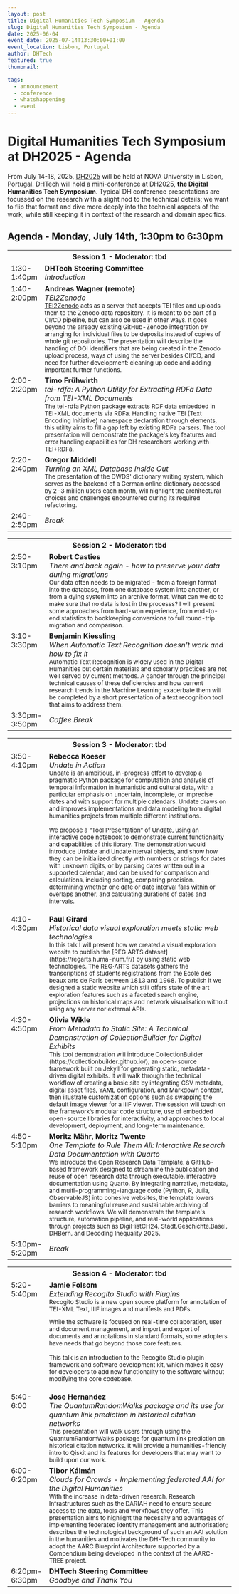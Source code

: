 ```yaml
---
layout: post
title: Digital Humanities Tech Symposium - Agenda
slug: Digital Humanities Tech Symposium - Agenda
date: 2025-06-04
event_date: 2025-07-14T13:30:00+01:00
event_location: Lisbon, Portugal
author: DHTech
featured: true
thumbnail:

tags:
  - announcement
  - conference
  - whatshappening
  - event
---
```


# Digital Humanities Tech Symposium at DH2025 - Agenda

From July 14-18, 2025, [DH2025](https://dh2025.adho.org) will be held at NOVA University in Lisbon, Portugal. DHTech will hold a mini-conference at DH2025, **the Digital Humanities Tech Symposium**. Typical DH conference presentations are focussed on the research with a slight nod to the technical details; we want to flip that format and dive more deeply into the technical aspects of the work, while still keeping it in context of the research and domain specifics.

## Agenda - Monday, July 14th, 1:30pm to 6:30pm

<table>
<tr>
<th colspan=3>Session 1 - Moderator: tbd </th>
</tr>

<tr>
<td width="15%">1:30-1:40pm </td>
<td><b>DHTech Steering Committee</b><br>
<i>Introduction</i>
</td>
</tr>

<tr>
<td valign="top">1:40-2:00pm </td>
<td valign="top"><b>Andreas Wagner (remote)</b><br>
<i>TEI2Zenodo</i>
<br>
    <small>
<a href="https://gitlab.gwdg.de/mpilhlt/tei2zenodo">TEI2Zenodo</a> acts as a server that accepts TEI files and uploads them to the Zenodo data repository. It is meant to be part of a CI/CD pipeline, but can also be used in other ways. It goes beyond the already existing GitHub-Zenodo integration by arranging for individual files to be deposits instead of copies of whole git repositories.
The presentation will describe the handling of DOI identifiers that are being created in the Zenodo upload process, ways of using the server besides CI/CD, and need for further development: cleaning up code and adding important further functions.
    </small>
</td>
</tr>

<tr>
<td valign="top">2:00-2:20pm</td>
<td valign="top"><b>Timo Frühwirth</b>
<br>
<i>tei-rdfa: A Python Utility for Extracting RDFa Data from TEI-XML Documents</i><br>
    <small>
    The tei-rdfa Python package extracts RDF data embedded in TEI-XML documents via RDFa. Handling native TEI (Text Encoding Initiative) namespace declaration through  elements, this utility aims to fill a gap left by existing RDFa parsers. The tool presentation will demonstrate the package's key features and error handling capabilities for DH researchers working with TEI+RDFa.
    </small>
</td>
</tr>

<tr>
<td valign="top">2:20-2:40pm</td>
<td valign="top"><b>Gregor Middell</b>
<i><br>
    Turning an XML Database Inside Out</i>
    <br><small>
    The presentation of the DWDS' dictionary writing system, which serves as the backend of a German online dictionary accessed by 2-3 million users each month, will highlight the architectural choices and challenges encountered during its required refactoring.
    </small>
</td>
</tr>

<tr>
<td valign="top">2:40-2:50pm</td>
<td colspan=2><i>Break</i></td>
</tr>

</table>



<table>



<tr>
<th colspan=3>Session 2 - Moderator: tbd</th>
</tr>

<tr>
<td valign="top">2:50-3:10pm</td>
<td valign="top"><b>Robert Casties</b><br>
<i>There and back again - how to preserve your data during migrations</i>
    <br><small>
    Our data often needs to be migrated - from a foreign format into the database, from one database system into another, or from a dying system into an archive format. What can we do to make sure that no data is lost in the processs? I will present some approaches from hard-won experience, from end-to-end statistics to bookkeeping conversions to full round-trip migration and comparison.
    </small>
</td>
</tr>

<tr>
<td width="15%" valign="top">3:10-3:30pm</td>
<td valign="top"><b> Benjamin Kiessling </b><br>
<i>When Automatic Text Recognition doesn't work and how to fix it</i>
    <br><small>
    Automatic Text Recognition is widely used in the Digital Humanities but certain materials and scholarly practices are not well served by current methods.  A gander through the principal technical causes of these deficiencies and how current research trends in the Machine Learning exacerbate them will be completed by a short presentation of a text recognition tool that aims to address them.
    </small>
</td>
</tr>

<tr>
<td valign="top">3:30pm-3:50pm</td>
<td><i>Coffee Break</i></td>
</tr>
</table>



<table>

<tr>
<th colspan=3>Session 3 - Moderator: tbd</th>
</tr>

<tr>
<td width="15%" valign="top">3:50-4:10pm</td>
<td valign="top"><b>Rebecca Koeser</b><br>
<i>Undate in Action</i>
    <br><small>
    Undate is an ambitious, in-progress effort to develop a pragmatic Python package for computation and analysis of temporal information in humanistic and cultural data, with a particular emphasis on uncertain, incomplete, or imprecise dates and with support for multiple calendars. Undate draws on and improves implementations and data modeling from digital humanities projects from multiple different institutions.

We propose a “Tool Presentation” of Undate, using an interactive code notebook to
demonstrate current functionality and capabilities of this library. The demonstration would introduce Undate and UndateInterval objects, and show how they can be initialized directly with numbers or strings for dates with unknown digits, or by parsing dates written out in a supported calendar, and can be used for comparison and calculations, including sorting, comparing precision, determining whether one date or date interval falls within or overlaps another, and calculating durations of dates and intervals.
    </small>
</td>
</tr>

<tr>
<td valign="top">4:10-4:30pm</td>
<td valign="top"><b>Paul Girard</b><br>
<i>
    Historical data visual exploration meets static web technologies</i>
    <br><small>
    In this talk I will present how we created a visual exploration website to publish the [REG⋅ARTS dataset](https://regarts.huma-num.fr/) by using static web technologies. The REG⋅ARTS datasets gathers the transcriptions of students registrations from the École des beaux arts de Paris between 1813 and 1968. To publish it we designed a static website which still offers state of the art exploration features such as a faceted search engine, projections on historical maps and network visualisation without using any server nor external APIs.
    </small>
</td>
</tr>

<tr>
<td valign="top">4:30-4:50pm</td>
<td valign="top"><b>Olivia Wikle</b><br>
<i>From Metadata to Static Site: A Technical Demonstration of CollectionBuilder for Digital Exhibits</i>
    <br><small>
    This tool demonstration will introduce CollectionBuilder (https://collectionbuilder.github.io/), an open-source framework built on Jekyll for generating static, metadata-driven digital exhibits. It will walk through the technical workflow of creating a basic site by integrating CSV metadata, digital asset files, YAML configuration, and Markdown content, then illustrate customization options such as swapping the default image viewer for a IIIF viewer. The session will touch on the framework’s modular code structure, use of embedded open-source libraries for interactivity, and approaches to local development, deployment, and long-term maintenance.
    </small>
</td>
</tr>

<tr>
<td valign="top">4:50-5:10pm</td>
<td valign="top"><b>Moritz Mähr, Moritz Twente</b>
<br><i> One Template to Rule Them All: Interactive Research Data Documentation with Quarto</i>
    <br><small>
    We introduce the Open Research Data Template, a GitHub-based framework designed to streamline the publication and reuse of open research data through executable, interactive documentation using Quarto. By integrating narrative, metadata, and multi-programming-language code (Python, R, Julia, ObservableJS) into cohesive websites, the template lowers barriers to meaningful reuse and sustainable archiving of research workflows. We will demonstrate the template's structure, automation pipeline, and real-world applications through projects such as DigiHistCH24, Stadt.Geschichte.Basel, DHBern, and Decoding Inequality 2025.
    </small>
</td>
</tr>

<tr>
<td valign="top">5:10pm-5:20pm</td>
<td><i>Break</i></td>
</tr>

</table>

<table>

<tr>
<th colspan=3>Session 4 - Moderator: tbd </th>
</tr>

<tr>
<td width="15%" valign="top">5:20-5:40pm</td>
<td valign="top"><b>Jamie Folsom</b><br>
<i>Extending Recogito Studio with Plugins</i>
    <br><small>
    Recogito Studio is a new open source platform for annotation of TEI-XML Text, IIIF images and manifests and PDFs. 

While the software is focused on real-time collaboration, user and document management, and import and export of documents and annotations in standard formats, some adopters have needs that go beyond those core features.

This talk is an introduction to the Recogito Studio plugin framework and software development kit, which makes it easy for developers to add new functionality to the software without modifying the core codebase.
    </small>
</td>
</tr>

<tr>
<td valign="top">5:40-6:00</td>
<td valign="top"><b>Jose Hernandez</b><br>
<i>The QuantumRandomWalks package and its use for quantum link prediction in historical citation networks</i>
    <br><small>
    This presentation will walk users through using the QuantumRandomWalks package for quantum link prediction on historical citation networks. It will provide a humanities-friendly intro to Qiskit and its features for developers that may want to build upon our work.
    </small>
</td>
</tr>

<tr>
<td valign="top">6:00-6:20pm</td>
<td valign="top"><b>Tibor Kálmán</b><br>
<i>Clouds for Crowds - Implementing federated AAI for the Digital Humanities</i>
    <br><small>
    With the increase in data-driven research, Research Infrastructures such as the DARIAH need to ensure secure access to the data, tools and workflows they offer. This presentation aims to highlight the necessity and advantages of implementing federated identity management and authorisation; describes the technological background of such an AAI solution in the humanities and motivates the DH-Tech community to adopt the AARC Blueprint Architecture supported by a Compendium being developed in the context of the AARC-TREE project.
    </small>
</td>
</tr>

<tr>
<td valign="top">6:20pm-6:30pm</td>
<td valign="top"><b>DHTech Steering Committee</b><br>
<i>Goodbye and Thank You</i>
</td>
</tr>
</table>

